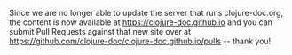 Since we are no longer able to update the server that runs clojure-doc.org, the content is now available at https://clojure-doc.github.io and you can 
submit Pull Requests against that new site over at https://github.com/clojure-doc/clojure-doc.github.io/pulls -- thank you!
